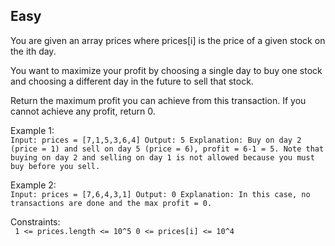 Easy
---
You are given an array prices where prices[i] is the price of a given stock on the ith day.

You want to maximize your profit by choosing a single day to buy one stock and choosing a different day in the future to sell that stock.

Return the maximum profit you can achieve from this transaction. If you cannot achieve any profit, return 0.

 

Example 1: <br>
`
Input: prices = [7,1,5,3,6,4]
Output: 5
Explanation: Buy on day 2 (price = 1) and sell on day 5 (price = 6), profit = 6-1 = 5.
Note that buying on day 2 and selling on day 1 is not allowed because you must buy before you sell.
`

Example 2: <br>
`
Input: prices = [7,6,4,3,1]
Output: 0
Explanation: In this case, no transactions are done and the max profit = 0.
`

Constraints:<br>
`
1 <= prices.length <= 10^5
0 <= prices[i] <= 10^4`
